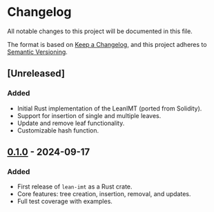 # Changelog

All notable changes to this project will be documented in this file.

The format is based on [Keep a Changelog](https://keepachangelog.com/en/1.0.0/),
and this project adheres to [Semantic Versioning](https://semver.org/spec/v2.0.0.html).

## [Unreleased]

### Added
- Initial Rust implementation of the LeanIMT (ported from Solidity).
- Support for insertion of single and multiple leaves.
- Update and remove leaf functionality.
- Customizable hash function.

## [0.1.0](https://github.com/hmzakhalid/lean-imt/commit/5449efcf48d1ff3d41d29a6ca3e9b7e288416ff7) - 2024-09-17
### Added
- First release of `lean-imt` as a Rust crate.
- Core features: tree creation, insertion, removal, and updates.
- Full test coverage with examples.

